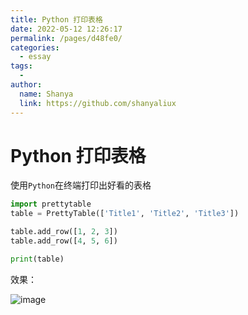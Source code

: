 ```yaml
---
title: Python 打印表格
date: 2022-05-12 12:26:17
permalink: /pages/d48fe0/
categories:
  - essay
tags:
  - 
author: 
  name: Shanya
  link: https://github.com/shanyaliux
---
```

# Python 打印表格

使用`Python`在终端打印出好看的表格
```python
import prettytable
table = PrettyTable(['Title1', 'Title2', 'Title3'])

table.add_row([1, 2, 3])
table.add_row([4, 5, 6])

print(table)
```

效果：

![image](https://cdn.jsdelivr.net/gh/Shanyaliux/PicBed/img/9647f4ca43ae3e82cf9ef49e999c2c0e.webp)